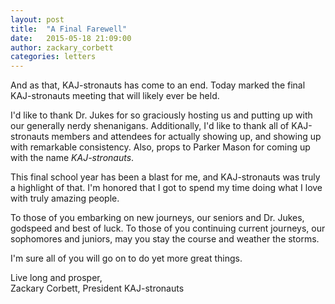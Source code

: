 ```yaml
---
layout: post
title:  "A Final Farewell"
date:   2015-05-18 21:09:00
author: zackary_corbett
categories: letters
---
```


And as that, KAJ-stronauts has come to an end. Today marked the final KAJ-stronauts meeting that will likely ever be held. 

I'd like to thank Dr. Jukes for so graciously hosting us and putting up with our generally nerdy shenanigans. Additionally, I'd like to thank all of KAJ-stronauts members and attendees for actually showing up, and showing up with remarkable consistency. Also, props to Parker Mason for coming up with the name *KAJ-stronauts*.

This final school year has been a blast for me, and KAJ-stronauts was truly a highlight of that. I'm honored that I got to spend my time doing what I love with truly amazing people.

To those of you embarking on new journeys, our seniors and Dr. Jukes, godspeed and best of luck. To those of you continuing current journeys, our sophomores and juniors, may you stay the course and weather the storms.

I'm sure all of you will go on to do yet more great things.

Live long and prosper,  
Zackary Corbett, President KAJ-stronauts